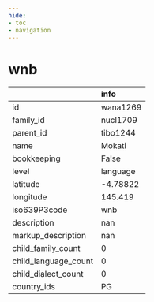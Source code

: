 ```yaml
---
hide:
- toc
- navigation
---
```

# wnb
|                      | info     |
|:---------------------|:---------|
| id                   | wana1269 |
| family_id            | nucl1709 |
| parent_id            | tibo1244 |
| name                 | Mokati   |
| bookkeeping          | False    |
| level                | language |
| latitude             | -4.78822 |
| longitude            | 145.419  |
| iso639P3code         | wnb      |
| description          | nan      |
| markup_description   | nan      |
| child_family_count   | 0        |
| child_language_count | 0        |
| child_dialect_count  | 0        |
| country_ids          | PG       |